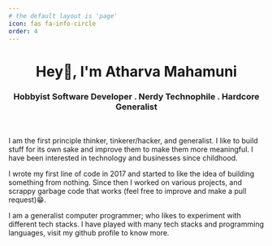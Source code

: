 ```yaml
---
# the default layout is 'page'
icon: fas fa-info-circle
order: 4
---
```


<!-- > Add Markdown syntax content to file `_tabs/about.md`{: .filepath } and it will show up on this page.
{: .prompt-tip } -->

<h1 align="center">Hey👋, I'm Atharva Mahamuni</h1>
<h3 align="center">Hobbyist Software Developer . Nerdy Technophile . Hardcore Generalist</h3>

<br>

<p align="left">I am the first principle thinker, tinkerer/hacker, and generalist. I like to build stuff for its own sake and improve them to make them more meaningful. I have been interested in technology and businesses since childhood.</p>

<p>I wrote my first line of code in 2017 and started to like the idea of building something from nothing. Since then I worked on various projects, and scrappy garbage code that works (feel free to improve and make a pull request)😁.</p>

<p>I am a generalist computer programmer; who likes to experiment with different tech stacks. I have played with many tech stacks and programming languages, visit my github profile to know more.</p>
